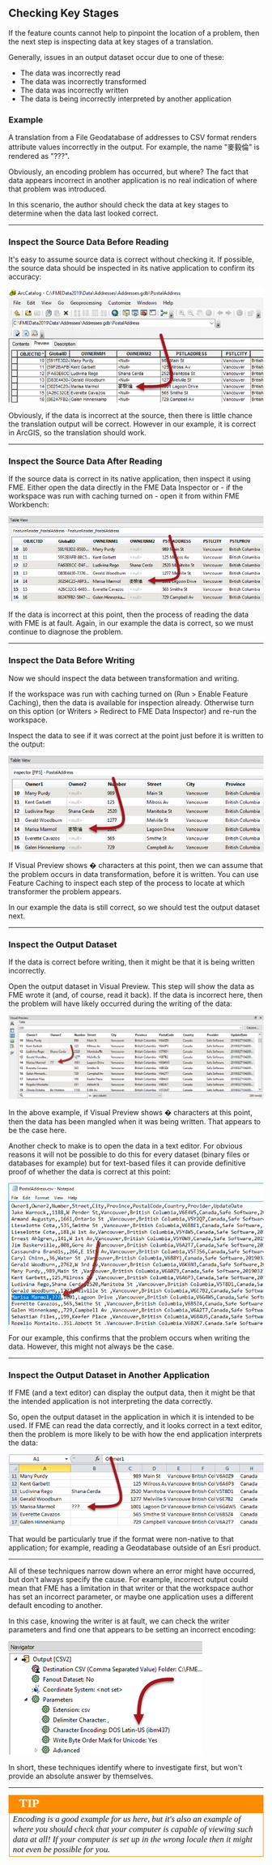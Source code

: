 ## Checking Key Stages ##

If the feature counts cannot help to pinpoint the location of a problem, then the next step is inspecting data at key stages of a translation.

Generally, issues in an output dataset occur due to one of these:

- The data was incorrectly read
- The data was incorrectly transformed
- The data was incorrectly written
- The data is being incorrectly interpreted by another application

### Example ###

A translation from a File Geodatabase of addresses to CSV format renders attribute values incorrectly in the output. For example, the name "麥毅倫" is rendered as "???".

Obviously, an encoding problem has occurred, but where? The fact that data appears incorrect in another application is no real indication of where that problem was introduced.

In this scenario, the author should check the data at key stages to determine when the data last looked correct.

---

### Inspect the Source Data Before Reading ###

It's easy to assume source data is correct without checking it. If possible, the source data should be inspected in its native application to confirm its accuracy:

![](./Images/Img5.009.EncodingInArcGIS.png)

Obviously, if the data is incorrect at the source, then there is little chance the translation output will be correct. However in our example, it is correct in ArcGIS, so the translation should work.

---

### Inspect the Source Data After Reading ###

If the source data is correct in its native application, then inspect it using FME. Either open the data directly in the FME Data Inspector or - if the workspace was run with caching turned on - open it from within FME Workbench:

![](./Images/Img5.010.EncodingInDI.png)

If the data is incorrect at this point, then the process of reading the data with FME is at fault. Again, in our example the data is correct, so we must continue to diagnose the problem.

---

### Inspect the Data Before Writing ###

Now we should inspect the data between transformation and writing.

If the workspace was run with caching turned on (Run &gt; Enable Feature Caching), then the data is available for inspection already. Otherwise turn on this option (or Writers &gt; Redirect to FME Data Inspector) and re-run the workspace.

Inspect the data to see if it was correct at the point just before it is written to the output:

![](./Images/Img5.011.EncodingPreWrite.png)

If Visual Preview shows � characters at this point, then we can assume that the problem occurs in data transformation, before it is written. You can use Feature Caching to inspect each step of the process to locate at which transformer the problem appears.

In our example the data is still correct, so we should test the output dataset next.

---

### Inspect the Output Dataset ###

If the data is correct before writing, then it might be that it is being written incorrectly.

Open the output dataset in Visual Preview. This step will show the data as FME wrote it (and, of course, read it back). If the data is incorrect here, then the problem will have likely occurred during the writing of the data:

![](./Images/Img5.012.EncodingPostWrite.png)

In the above example, if Visual Preview shows � characters at this point, then the data has been mangled when it was being written. That appears to be the case here.

Another check to make is to open the data in a text editor. For obvious reasons it will not be possible to do this for every dataset (binary files or databases for example) but for text-based files it can provide definitive proof of whether the data is correct at this point:

![](./Images/Img5.013.EncodingTextEditor.png)

For our example, this confirms that the problem occurs when writing the data. However, this might not always be the case.

---

### Inspect the Output Dataset in Another Application ###

If FME (and a text editor) can display the output data, then it might be that the intended application is not interpreting the data correctly.

So, open the output dataset in the application in which it is intended to be used. If FME can read the data correctly, and it looks correct in a text editor, then the problem is more likely to be with how the end application interprets the data:

![](./Images/Img5.014.BadEncodingOther.png)

That would be particularly true if the format were non-native to that application; for example, reading a Geodatabase outside of an Esri product.

---

All of these techniques narrow down where an error might have occurred, but don't always specify the cause. For example, incorrect output could mean that FME has a limitation in that writer or that the workspace author has set an incorrect parameter, or maybe one application uses a different default encoding to another.

In this case, knowing the writer is at fault, we can check the writer parameters and find one that appears to be setting an incorrect encoding:

![](./Images/Img5.015.EncodingWriterParameter.png)

In short, these techniques identify where to investigate first, but won't provide an absolute answer by themselves.

---

<!--Tip Section-->

<table style="border-spacing: 0px">
<tr>
<td style="vertical-align:middle;background-color:darkorange;border: 2px solid darkorange">
<i class="fa fa-info-circle fa-lg fa-pull-left fa-fw" style="color:white;padding-right: 12px;vertical-align:text-top"></i>
<span style="color:white;font-size:x-large;font-weight: bold;font-family:serif">TIP</span>
</td>
</tr>

<tr>
<td style="border: 1px solid darkorange">
<span style="font-family:serif; font-style:italic; font-size:larger">
Encoding is a good example for us here, but it's also an example of where you should check that your computer is capable of viewing such data at all! If your computer is set up in the wrong locale then it might not even be possible for you.
</span>
</td>
</tr>
</table>
